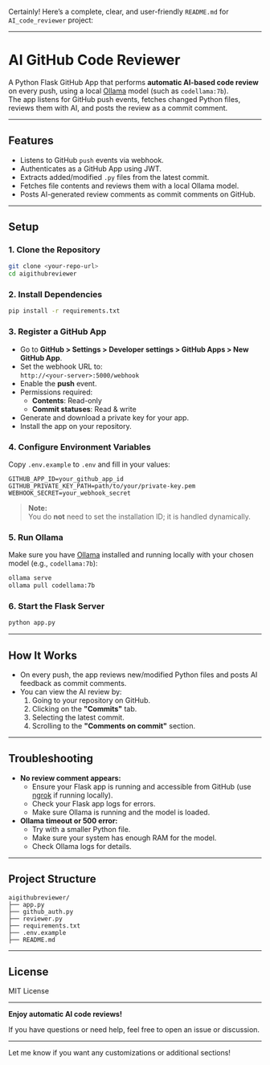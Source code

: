Certainly! Here’s a complete, clear, and user-friendly `README.md` for `AI_code_reviewer` project:

---

# AI GitHub Code Reviewer

A Python Flask GitHub App that performs **automatic AI-based code review** on every push, using a local [Ollama](https://ollama.com/) model (such as `codellama:7b`).  
The app listens for GitHub push events, fetches changed Python files, reviews them with AI, and posts the review as a commit comment.

---

## Features

- Listens to GitHub `push` events via webhook.
- Authenticates as a GitHub App using JWT.
- Extracts added/modified `.py` files from the latest commit.
- Fetches file contents and reviews them with a local Ollama model.
- Posts AI-generated review comments as commit comments on GitHub.

---

## Setup

### 1. Clone the Repository

```bash
git clone <your-repo-url>
cd aigithubreviewer
```

### 2. Install Dependencies

```bash
pip install -r requirements.txt
```

### 3. Register a GitHub App

- Go to **GitHub > Settings > Developer settings > GitHub Apps > New GitHub App**.
- Set the webhook URL to:  
  `http://<your-server>:5000/webhook`
- Enable the **push** event.
- Permissions required:
  - **Contents**: Read-only
  - **Commit statuses**: Read & write
- Generate and download a private key for your app.
- Install the app on your repository.

### 4. Configure Environment Variables

Copy `.env.example` to `.env` and fill in your values:

```env
GITHUB_APP_ID=your_github_app_id
GITHUB_PRIVATE_KEY_PATH=path/to/your/private-key.pem
WEBHOOK_SECRET=your_webhook_secret
```

> **Note:**  
> You do **not** need to set the installation ID; it is handled dynamically.

### 5. Run Ollama

Make sure you have [Ollama](https://ollama.com/) installed and running locally with your chosen model (e.g., `codellama:7b`):

```bash
ollama serve
ollama pull codellama:7b
```

### 6. Start the Flask Server

```bash
python app.py
```

---

## How It Works

- On every push, the app reviews new/modified Python files and posts AI feedback as commit comments.
- You can view the AI review by:
  1. Going to your repository on GitHub.
  2. Clicking on the **"Commits"** tab.
  3. Selecting the latest commit.
  4. Scrolling to the **"Comments on commit"** section.

---

## Troubleshooting

- **No review comment appears:**  
  - Ensure your Flask app is running and accessible from GitHub (use [ngrok](https://ngrok.com/) if running locally).
  - Check your Flask app logs for errors.
  - Make sure Ollama is running and the model is loaded.
- **Ollama timeout or 500 error:**  
  - Try with a smaller Python file.
  - Make sure your system has enough RAM for the model.
  - Check Ollama logs for details.

---

## Project Structure

```
aigithubreviewer/
├── app.py
├── github_auth.py
├── reviewer.py
├── requirements.txt
├── .env.example
├── README.md
```

---

## License

MIT License

---

**Enjoy automatic AI code reviews!**

If you have questions or need help, feel free to open an issue or discussion.

---

Let me know if you want any customizations or additional sections!
